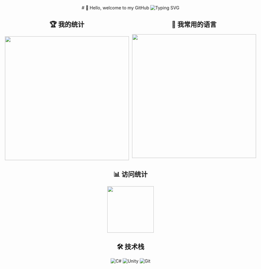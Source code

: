 <div align="center">
# 👋 Hello, welcome to my GitHub

<img src="https://readme-typing-svg.herokuapp.com?font=Fira+Code&pause=1000&color=2F90F7&center=true&vCenter=true&width=300&lines=热爱编程;永远保持学习的激情;" alt="Typing SVG" />

<div style="display: flex; align-items: flex-start; justify-content: center; gap: 10px;">
    <div style="text-align: center;">
        <h2>🏆 我的统计</h2>
        <img width="400" src="https://github-readme-stats.vercel.app/api?username=qqw1584913629&show_icons=true&theme=tokyonight" />
    </div>
    <div style="text-align: center;">
        <h2>🚀 我常用的语言</h2>
        <img width="400" src="https://github-readme-stats.vercel.app/api/top-langs/?username=qqw1584913629&layout=compact&theme=tokyonight" />
    </div>
</div>

## 📊 访问统计
<img width="150" src="https://profile-counter.glitch.me/qqw1584913629/count.svg" />

## 🛠️ 技术栈
![C#](https://img.shields.io/badge/-C%23-239120?style=flat-square&logo=c-sharp&logoColor=white)
![Unity](https://img.shields.io/badge/-Unity-000000?style=flat-square&logo=unity&logoColor=white)
![Git](https://img.shields.io/badge/-Git-F05032?style=flat-square&logo=git&logoColor=white)

</div>
